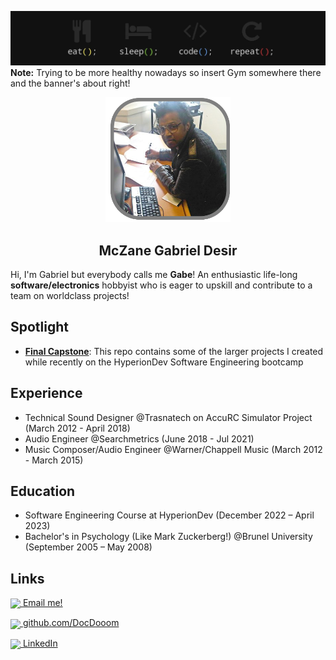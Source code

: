 ![./assets/eat_sleep_banner.png](./assets/eat_sleep_banner.png)
**Note:** Trying to be more healthy nowadays so insert Gym somewhere there and the banner's about right!

<p align="center">
<img src="./assets/profile.png" width="200" />
</p>
<h2 align="center">McZane Gabriel Desir</h2>

Hi, I'm  Gabriel but everybody calls me **Gabe**! An enthusiastic life-long **software/electronics** hobbyist who is eager to upskill and contribute to a team on worldclass projects!


## Spotlight
- <a href="https://github.com/DocDooom/final-capstone" target="_blank">**Final Capstone**</a>: This repo contains some of the larger projects I created while recently on the
HyperionDev Software Engineering bootcamp

## Experience

- Technical Sound Designer @Trasnatech on AccuRC Simulator Project (March 2012 - April 2018)
- Audio Engineer @Searchmetrics (June 2018 - Jul 2021)
- Music Composer/Audio Engineer @Warner/Chappell Music (March 2012 - March 2015)

## Education

- Software Engineering Course at HyperionDev (December 2022 – April 2023)
- Bachelor's in Psychology (Like Mark Zuckerberg!) @Brunel University (September 2005 – May 2008)

## Links

<img src="https://img.icons8.com/ios/512/apple-mail" width="32" valign="middle"><a href="mailto:contact@mgdesir.com"> Email me!</a>

<img src="https://img.icons8.com/ios-glyphs/512/github.png" width="32" valign="middle"><a href="https://github.com/DocDooom" target="_blank"> github.com/DocDooom</a>

<img src="https://img.icons8.com/material-outlined/512/linkedin.png" width="32" valign="middle"><a href="https://www.linkedin.com/in/gabriel-desir/" target="_blank"> LinkedIn</a>

